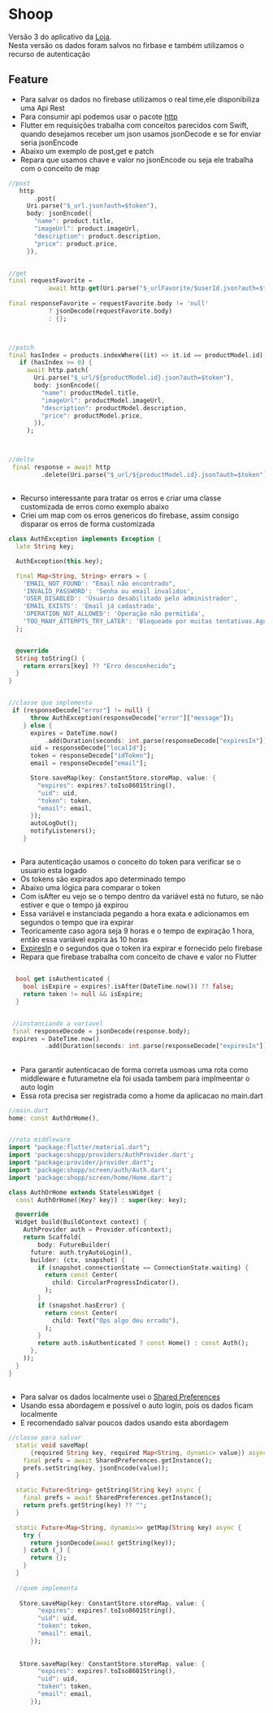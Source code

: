#  Shoop
Versão 3 do aplicativo da [Loja](https://github.com/kenjimaeda54/shoop-flutter-v1).</br>
Nesta versão os dados foram salvos no firbase e também utilizamos o recurso de autenticação

## Feature
- Para salvar os dados no firebase utilizamos o real time,ele disponibiliza uma Api Rest 
- Para consumir  api podemos usar o pacote [http](https://pub.dev/packages/http) 
- Flutter em requisições trabalha com conceitos parecidos com Swift, quando desejamos receber um json usamos jsonDecode e se for enviar seria jsonEncode
- Abaixo um exemplo de post,get e patch
- Repara que usamos chave e valor no jsonEncode ou seja ele trabalha com o conceito de map


 ```dart 
 //post 
    http
        .post(
      Uri.parse("$_url.json?auth=$token"),
      body: jsonEncode({
        "name": product.title,
        "imageUrl": product.imageUrl,
        "description": product.description,
        "price": product.price,
      }),
 
 
 //get 
 final requestFavorite =
            await http.get(Uri.parse("$_urlFavorite/$userId.json?auth=$token"));
            
 final responseFavorite = requestFavorite.body != 'null'
            ? jsonDecode(requestFavorite.body)
            : {};            

 
 
 //patch
 final hasIndex = products.indexWhere((it) => it.id == productModel.id);
    if (hasIndex >= 0) {
      await http.patch(
        Uri.parse("$_url/${productModel.id}.json?auth=$token"),
        body: jsonEncode({
          "name": productModel.title,
          "imageUrl": productModel.imageUrl,
          "description": productModel.description,
          "price": productModel.price,
        }),
      );
 
 
 
 //delte
  final response = await http
          .delete(Uri.parse("$_url/${productModel.id}.json?auth=$token"));
 
 
  ```


##
- Recurso interessante para tratar os erros e criar uma classe customizada de erros como exemplo abaixo
- Criei um map com os erros genericos do firebase, assim consigo disparar os erros de forma customizada


```dart
class AuthException implements Exception {
  late String key;

  AuthException(this.key);

  final Map<String, String> errors = {
    'EMAIL_NOT_FOUND': "Email não encontrado",
    'INVALID_PASSWORD': 'Senha ou email invalidos',
    'USER_DISABLED': 'Úsuario desabilitado pelo administrador',
    'EMAIL_EXISTS': 'Email já cadastrado',
    'OPERATION_NOT_ALLOWED': 'Operação não permitida',
    'TOO_MANY_ATTEMPTS_TRY_LATER': 'Bloqueado por muitas tentativas.Aguarde e tente mais tarde'
  };


  @override
  String toString() {
    return errors[key] ?? "Erro desconhecido";
  }
}


//classe que implementa
 if (responseDecode["error"] != null) {
      throw AuthException(responseDecode["error"]["message"]);
    } else {
      expires = DateTime.now()
          .add(Duration(seconds: int.parse(responseDecode["expiresIn"])));
      uid = responseDecode["localId"];
      token = responseDecode["idToken"];
      email = responseDecode["email"];

      Store.saveMap(key: ConstantStore.storeMap, value: {
        "expires": expires?.toIso8601String(),
        "uid": uid,
        "token": token,
        "email": email,
      });
      autoLogOut();
      notifyListeners();
    }


```

## 
- Para autenticação usamos o conceito do token para verificar se o usuario esta logado
- Os tokens são expirados apo determinado tempo
- Abaixo uma lógica para comparar o token
- Com isAfter eu vejo se o tempo dentro da variável está no futuro, se  não estiver e que o tempo já expirou
- Essa variável e instanciada  pegando a hora exata e adicionamos em segundos o tempo que ira expirar
- Teoricamente caso agora seja 9 horas e o tempo de expiração 1 hora, então essa variável expira às 10 horas
- [ExpiresIn](https://firebase.google.com/docs/reference/rest/auth) e o segundos que o token ira expirar e fornecido pelo  firebase
- Repara que firebase trabalha com conceito de chave e valor no Flutter

``` dart

  bool get isAuthenticated {
    bool isExpire = expires?.isAfter(DateTime.now()) ?? false;
    return token != null && isExpire;
  }


 //instanciando a variavel
 final responseDecode = jsonDecode(response.body);
 expires = DateTime.now()
          .add(Duration(seconds: int.parse(responseDecode["expiresIn"])));

```

##
- Para garantir autenticacao de forma correta usmoas uma rota como middleware e futurametne ela foi usada tambem para implmeentar o auto login
- Essa rota precisa ser registrada como a home da aplicacao no main.dart


```dart
//main.dart
home: const AuthOrHome(),


//rota middleware
import "package:flutter/material.dart";
import 'package:shopp/providers/AuthProvider.dart';
import "package:provider/provider.dart";
import 'package:shopp/screen/auth/Auth.dart';
import 'package:shopp/screen/home/Home.dart';

class AuthOrHome extends StatelessWidget {
  const AuthOrHome({Key? key}) : super(key: key);

  @override
  Widget build(BuildContext context) {
    AuthProvider auth = Provider.of(context);
    return Scaffold(
        body: FutureBuilder(
      future: auth.tryAutoLogin(),
      builder: (ctx, snapshot) {
        if (snapshot.connectionState == ConnectionState.waiting) {
          return const Center(
            child: CircularProgressIndicator(),
          );
        }
        if (snapshot.hasError) {
          return const Center(
            child: Text("Ops algo deu errado"),
          );
        }
        return auth.isAuthenticated ? const Home() : const Auth();
      },
    ));
  }
}


```
## 
- Para salvar os dados localmente usei o [Shared Preferences](https://pub.dev/packages/shared_preferences)
- Usando essa abordagem e possível o auto login, pois os dados ficam localmente
- E recomendado salvar poucos dados usando esta abordagem


```dart
//classe para salvar
  static void saveMap(
      {required String key, required Map<String, dynamic> value}) async {
    final prefs = await SharedPreferences.getInstance();
    prefs.setString(key, jsonEncode(value));
  }

  static Future<String> getString(String key) async {
    final prefs = await SharedPreferences.getInstance();
    return prefs.getString(key) ?? "";
  }

  static Future<Map<String, dynamic>> getMap(String key) async {
    try {
      return jsonDecode(await getString(key));
    } catch (_) {
      return {};
    }
  }
  
  //quem implementa
  
   Store.saveMap(key: ConstantStore.storeMap, value: {
        "expires": expires?.toIso8601String(),
        "uid": uid,
        "token": token,
        "email": email,
      });
      
      
   Store.saveMap(key: ConstantStore.storeMap, value: {
        "expires": expires?.toIso8601String(),
        "uid": uid,
        "token": token,
        "email": email,
      });    



```





